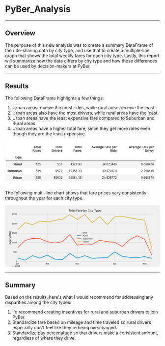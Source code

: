# PyBer_Analysis
---
## Overview
The purpose of this new analysis was to create a summary DataFrame of the ride-sharing data by city type, and use that to create a multiple-line graph that shows the total weekly fares for each city type. Lastly, this report will summarize how the data differs by city type and how those differences can be used by decision-makers at PyBer.

---
## Results
The following DataFrame highlights a few things:
1. Urban areas receive the most rides, while rural areas receive the least.
2. Urban areas also have the most drivers, while rural areas have the least. 
3. Urban areas have the least expensive fare compared to Suburban and Rural areas
4. Urban areas have a higher total fare, since they get more rides even though they are the least expensive. 

![codepic](analysis/code_pic1.png)

The following multi-line chart shows that fare prices vary consistently throughout the year for each city type.

![linechart](analysis/Pyber_fare_summary.png)

---
## Summary
Based on the results, here's what I would recommend for addressing any disparities among the city types:
1. I'd recommend creating insentives for rural and suburban drivers to join PyBer.
2. Standardize fare based on mileage and time traveled so rural drivers especially don't feel like they're being overcharged. 
3. Standardize pay percenatage so that drivers make a consistent amount, regardless of where they drive. 
